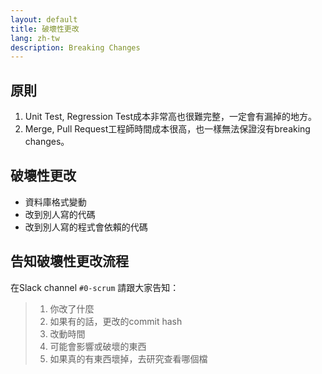 ```yaml
---
layout: default
title: 破壞性更改
lang: zh-tw
description: Breaking Changes
---
```




## 原則

1. Unit Test, Regression Test成本非常高也很難完整，一定會有漏掉的地方。
1. Merge, Pull Request工程師時間成本很高，也一樣無法保證沒有breaking changes。

## 破壞性更改

* 資料庫格式變動
* 改到別人寫的代碼
* 改到別人寫的程式會依賴的代碼

## 告知破壞性更改流程

在Slack channel `#0-scrum` 請跟大家告知：

> 1. 你改了什麼
> 2. 如果有的話，更改的commit hash
> 3. 改動時間
> 4. 可能會影響或破壞的東西
> 5. 如果真的有東西壞掉，去研究查看哪個檔